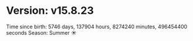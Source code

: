 # Version: v15.8.23
Time since birth: 5746 days, 137904 hours, 8274240 minutes, 496454400 seconds
Season: Summer ☀️
